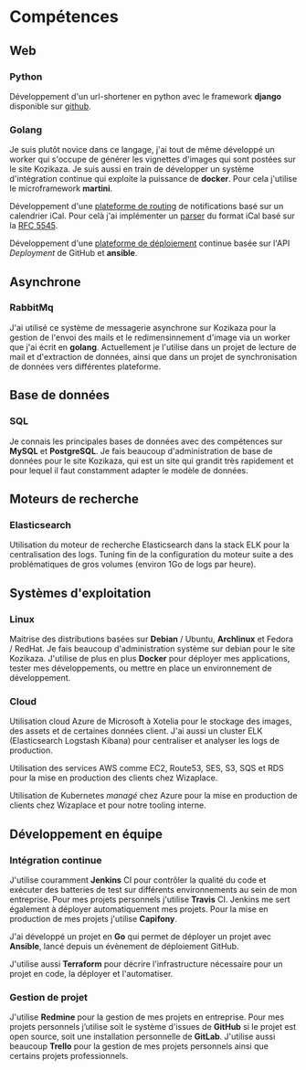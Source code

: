 # Compétences

## Web

### Python

Développement d'un url-shortener en python avec le framework **django** disponible sur [github](https://github.com/luxifer/UrliZr).

### Golang

Je suis plutôt novice dans ce langage, j'ai tout de même développé un worker qui s'occupe de générer les vignettes d'images qui sont postées sur le site Kozikaza. Je suis aussi en train de développer un système d'intégration continue qui exploite la puissance de **docker**. Pour cela j'utilise le microframework **martini**.

Développement d'une [plateforme de routing](https://github.com/luxifer/pingroll) de notifications basé sur un calendrier iCal. Pour celà j'ai implémenter un [parser](https://github.com/luxifer/ical) du format iCal basé sur la [RFC 5545](https://tools.ietf.org/html/rfc5545).

Développement d'une [plateforme de déploiement](https://github.com/luxifer/deployer) continue basée sur l'API _Deployment_ de GitHub et **ansible**.

## Asynchrone

### RabbitMq

J'ai utilisé ce système de messagerie asynchrone sur Kozikaza pour la gestion de l'envoi des mails et le redimensinnement d'image via un worker que j'ai écrit en **golang**. Actuellement je l'utilise dans un projet de lecture de mail et d'extraction de données, ainsi que dans un projet de synchronisation de données vers différentes plateforme.

## Base de données

### SQL

Je connais les principales bases de données avec des compétences sur **MySQL** et **PostgreSQL**. Je fais beaucoup d'administration de base de données pour le site Kozikaza, qui est un site qui grandit très rapidement et pour lequel il faut constamment adapter le modèle de données.

## Moteurs de recherche

### Elasticsearch

Utilisation du moteur de recherche Elasticsearch dans la stack ELK pour la centralisation des logs. Tuning fin de la configuration du moteur suite a des problématiques de gros volumes (environ 1Go de logs par heure).

## Systèmes d'exploitation

### Linux

Maitrise des distributions basées sur **Debian** / Ubuntu, **Archlinux** et Fedora / RedHat. Je fais beaucoup d'administration système sur debian pour le site Kozikaza. J'utilise de plus en plus **Docker** pour déployer mes applications, tester mes développements, ou mettre en place un environnement de développement.

### Cloud

Utilisation cloud Azure de Microsoft à Xotelia pour le stockage des images, des assets et de certaines données client. J'ai aussi un cluster ELK (Elasticsearch Logstash Kibana) pour centraliser et analyser les logs de production.

Utilisation des services AWS comme EC2, Route53, SES, S3, SQS et RDS pour la mise en production des clients chez Wizaplace.

Utilisation de Kubernetes _managé_ chez Azure pour la mise en production de clients chez Wizaplace et pour notre tooling interne.

## Développement en équipe

### Intégration continue

J'utilise couramment **Jenkins** CI pour contrôler la qualité du code et exécuter des batteries de test sur différents environnements au sein de mon entreprise. Pour mes projets personnels j'utilise **Travis** CI. Jenkins me sert également à déployer automatiquement mes projets. Pour la mise en production de mes projets j'utilise **Capifony**.

J'ai développé un projet en **Go** qui permet de déployer un projet avec **Ansible**, lancé depuis un évènement de déploiement GitHub.

J'utilise aussi **Terraform** pour décrire l'infrastructure nécessaire pour un projet en code, la déployer et l'automatiser.

### Gestion de projet

J'utilise **Redmine** pour la gestion de mes projets en entreprise. Pour mes projets personnels j’utilise soit le système d'issues de **GitHub** si le projet est open source, soit une installation personnelle de **GitLab**. J'utilise aussi beaucoup **Trello** pour la gestion de mes projets personnels ainsi que certains projets professionnels.

